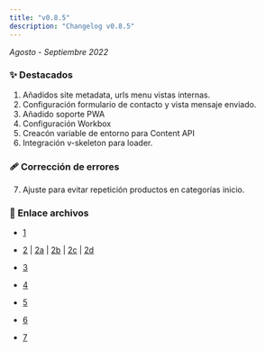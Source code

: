 ```yaml
---
title: "v0.8.5"
description: "Changelog v0.8.5"
---
```


_Agosto - Septiembre 2022_

### ✨ Destacados

1. Añadidos site metadata, urls menu vistas internas.
2. Configuración formulario de contacto y vista mensaje enviado.
3. Añadido soporte PWA
4. Configuración Workbox
5. Creacón variable de entorno para Content API
6. Integración v-skeleton para loader.

### 🩹 Corrección de errores

7. Ajuste para evitar repetición productos en categorías inicio.

### 🔗 Enlace archivos

- [1](https://github.com/Novanet-Studio/farine-fe/commit/181effd90f3c712583b271d3a6cb6993fdb1b45d)

- [2](https://github.com/Novanet-Studio/farine-fe/commit/552e34b8a625ff277079331fc466ecec7981f3ed) | [2a](https://github.com/Novanet-Studio/farine-fe/commit/527659de8ec7a362f095282719c0d5d350085993) | [2b](https://github.com/Novanet-Studio/farine-fe/commit/f76a08d3e66ea866ead74d03d4915982b6a72440) | [2c](https://github.com/Novanet-Studio/farine-fe/commit/d6141c08adf6338b3c370d84f00d3b85ced8bf6f) | [2d](https://github.com/Novanet-Studio/farine-fe/commit/58b9ed353eb844aa14fec1d3f9157e2bd400ec32)

- [3](https://github.com/Novanet-Studio/farine-fe/commit/aef6c1b653e42e12cf98547d2c133dcbad7e1b11)

- [4](https://github.com/Novanet-Studio/farine-fe/commit/73b8112b0aae0c4311dc33509e04805c1f88a02a)

- [5](https://github.com/Novanet-Studio/farine-fe/commit/7cd45730bf2be3b0ddac9829b6b118ccb89491fb)

- [6](https://github.com/Novanet-Studio/farine-fe/commit/4c209b54d84900ab9708af4bbbe2bb99e0c321d8)

- [7](https://github.com/Novanet-Studio/farine-fe/commit/84f04a53ba1b77e508df07f6c21426c1afc3616b)
